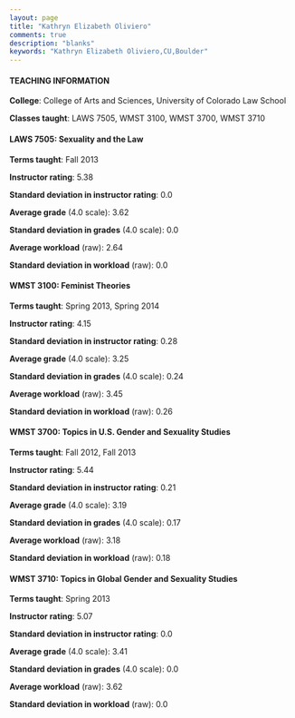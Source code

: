 ```yaml
---
layout: page
title: "Kathryn Elizabeth Oliviero" 
comments: true
description: "blanks"
keywords: "Kathryn Elizabeth Oliviero,CU,Boulder"
---
```

<head>
<script src="https://ajax.googleapis.com/ajax/libs/jquery/2.1.3/jquery.min.js"></script>
<script src="https://dl.dropboxusercontent.com/s/pc42nxpaw1ea4o9/highcharts.js?dl=0"></script>
<!-- <script src="../assets/js/highcharts.js"></script> -->
<style type="text/css">@font-face {
	font-family: "Bebas Neue";
	src: url(https://www.filehosting.org/file/details/544349/BebasNeue Regular.otf) format("opentype");
	}
	h1.Bebas { 
		font-family: "Bebas Neue", Verdana, Tahoma;
	}
</style>
</head>
	   
#### TEACHING INFORMATION

**College**: College of Arts and Sciences, University of Colorado Law School

**Classes taught**: LAWS 7505, WMST 3100, WMST 3700, WMST 3710

#### LAWS 7505: Sexuality and the Law

**Terms taught**: Fall 2013

**Instructor rating**: 5.38

**Standard deviation in instructor rating**: 0.0

**Average grade** (4.0 scale): 3.62

**Standard deviation in grades** (4.0 scale): 0.0

**Average workload** (raw): 2.64

**Standard deviation in workload** (raw): 0.0

#### WMST 3100: Feminist Theories

**Terms taught**: Spring 2013, Spring 2014

**Instructor rating**: 4.15

**Standard deviation in instructor rating**: 0.28

**Average grade** (4.0 scale): 3.25

**Standard deviation in grades** (4.0 scale): 0.24

**Average workload** (raw): 3.45

**Standard deviation in workload** (raw): 0.26

#### WMST 3700: Topics in U.S. Gender and Sexuality Studies

**Terms taught**: Fall 2012, Fall 2013

**Instructor rating**: 5.44

**Standard deviation in instructor rating**: 0.21

**Average grade** (4.0 scale): 3.19

**Standard deviation in grades** (4.0 scale): 0.17

**Average workload** (raw): 3.18

**Standard deviation in workload** (raw): 0.18

#### WMST 3710: Topics in Global Gender and Sexuality Studies

**Terms taught**: Spring 2013

**Instructor rating**: 5.07

**Standard deviation in instructor rating**: 0.0

**Average grade** (4.0 scale): 3.41

**Standard deviation in grades** (4.0 scale): 0.0

**Average workload** (raw): 3.62

**Standard deviation in workload** (raw): 0.0

